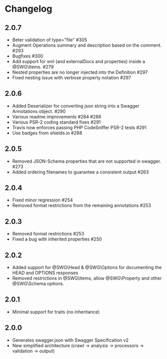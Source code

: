# Changelog


## 2.0.7

 - Beter validation of type="file" #305
 - Augment Operations summary and description based on the comment. #293
 - Bugfixes #300
 - Add support for xml (and externalDocs and properties) inside a @SWG\Items. #279
 - Nested properties are no longer injected into the Definition #297
 - Fixed nesting issue with verbose property notation #297

## 2.0.6

 - Added Deserializer for converting json string into a Swagger Annotations object. #290
 - Various readme improvements #284 #286
 - Various PSR-2 coding standard fixes #291
 - Travis now enforces passing PHP CodeSniffer PSR-2 tests #291
 - Use badges from shields.io #288

## 2.0.5

 - Removed JSON-Schema properties that are not supported in swagger. #273
 - Added ordering filenames to guarantee a consistent output #263

## 2.0.4

 - Fixed minor regression #254
 - Removed format restrictions from the remaining annotations #253

## 2.0.3

 - Removed format restrictions #253
 - Fixed a bug with inherited properties #250

## 2.0.2

 - Added support for @SWG\Head & @SWG\Options for documenting the HEAD and OPTIONS responses
 - Removed restrictions in @SWG\Items, allow @SWG\Property and other @SWG\Schema options.

## 2.0.1

 - Minimal support for traits (no inheritance)

## 2.0.0

 - Generates swagger.json with Swagger Specification v2
 - New simplified architecture (crawl -> analysis -> processors -> validation -> output)

